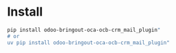 # Install

```bash
pip install odoo-bringout-oca-ocb-crm_mail_plugin"
# or
uv pip install odoo-bringout-oca-ocb-crm_mail_plugin"
```

